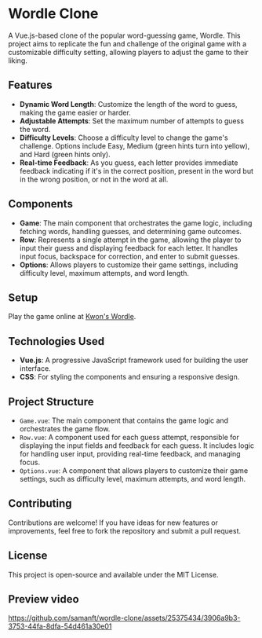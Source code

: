 # Wordle Clone

A Vue.js-based clone of the popular word-guessing game, Wordle. This project aims to replicate the fun and challenge of the original game with a customizable difficulty setting, allowing players to adjust the game to their liking.

## Features

- **Dynamic Word Length**: Customize the length of the word to guess, making the game easier or harder.
- **Adjustable Attempts**: Set the maximum number of attempts to guess the word.
- **Difficulty Levels**: Choose a difficulty level to change the game's challenge. Options include Easy, Medium (green hints turn into yellow), and Hard (green hints only).
- **Real-time Feedback**: As you guess, each letter provides immediate feedback indicating if it's in the correct position, present in the word but in the wrong position, or not in the word at all.

## Components

- **Game**: The main component that orchestrates the game logic, including fetching words, handling guesses, and determining game outcomes.
- **Row**: Represents a single attempt in the game, allowing the player to input their guess and displaying feedback for each letter. It handles input focus, backspace for correction, and enter to submit guesses.
- **Options**: Allows players to customize their game settings, including difficulty level, maximum attempts, and word length.

## Setup

Play the game online at [Kwon's Wordle](https://kwons-wordle.netlify.app/).

## Technologies Used

- **Vue.js**: A progressive JavaScript framework used for building the user interface.
- **CSS**: For styling the components and ensuring a responsive design.

## Project Structure

- `Game.vue`: The main component that contains the game logic and orchestrates the game flow.
- `Row.vue`: A component used for each guess attempt, responsible for displaying the input fields and feedback for each guess. It includes logic for handling user input, providing real-time feedback, and managing focus.
- `Options.vue`: A component that allows players to customize their game settings, such as difficulty level, maximum attempts, and word length.

## Contributing

Contributions are welcome! If you have ideas for new features or improvements, feel free to fork the repository and submit a pull request.

## License

This project is open-source and available under the MIT License.

## Preview video
https://github.com/samanft/wordle-clone/assets/25375434/3906a9b3-3753-44fa-8dfa-54d461a30e01
